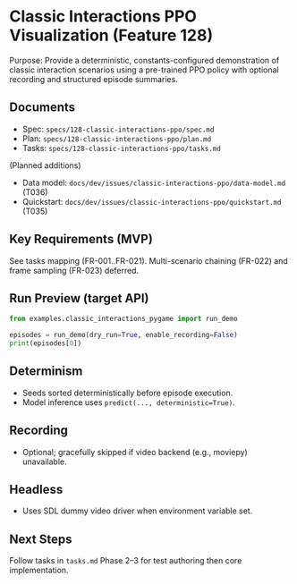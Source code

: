# Classic Interactions PPO Visualization (Feature 128)

Purpose: Provide a deterministic, constants-configured demonstration of classic interaction scenarios using a pre-trained PPO policy with optional recording and structured episode summaries.

## Documents
- Spec: `specs/128-classic-interactions-ppo/spec.md`
- Plan: `specs/128-classic-interactions-ppo/plan.md`
- Tasks: `specs/128-classic-interactions-ppo/tasks.md`

(Planned additions)
- Data model: `docs/dev/issues/classic-interactions-ppo/data-model.md` (T036)
- Quickstart: `docs/dev/issues/classic-interactions-ppo/quickstart.md` (T035)

## Key Requirements (MVP)
See tasks mapping (FR-001..FR-021). Multi-scenario chaining (FR-022) and frame sampling (FR-023) deferred.

## Run Preview (target API)
```python
from examples.classic_interactions_pygame import run_demo

episodes = run_demo(dry_run=True, enable_recording=False)
print(episodes[0])
```

## Determinism
- Seeds sorted deterministically before episode execution.
- Model inference uses `predict(..., deterministic=True)`.

## Recording
- Optional; gracefully skipped if video backend (e.g., moviepy) unavailable.

## Headless
- Uses SDL dummy video driver when environment variable set.

## Next Steps
Follow tasks in `tasks.md` Phase 2–3 for test authoring then core implementation.
